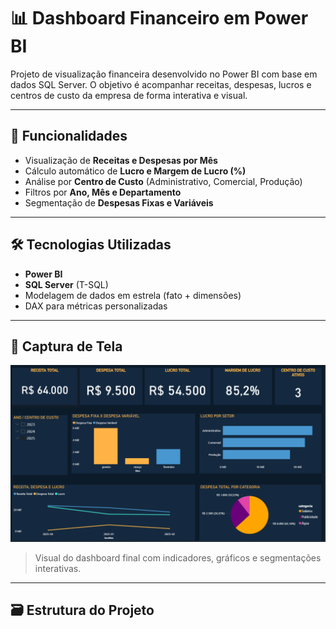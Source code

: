 # 📊 Dashboard Financeiro em Power BI

Projeto de visualização financeira desenvolvido no Power BI com base em dados SQL Server. O objetivo é acompanhar receitas, despesas, lucros e centros de custo da empresa de forma interativa e visual.

---

## 🧩 Funcionalidades

- Visualização de **Receitas e Despesas por Mês**
- Cálculo automático de **Lucro e Margem de Lucro (%)**
- Análise por **Centro de Custo** (Administrativo, Comercial, Produção)
- Filtros por **Ano, Mês e Departamento**
- Segmentação de **Despesas Fixas e Variáveis**

---

## 🛠 Tecnologias Utilizadas

- **Power BI**
- **SQL Server** (T-SQL)
- Modelagem de dados em estrela (fato + dimensões)
- DAX para métricas personalizadas

---

## 📸 Captura de Tela

![Dashboard Financeiro](./imagens/FinanceiroEmpresarial.png)

> Visual do dashboard final com indicadores, gráficos e segmentações interativas.

---

## 🗃 Estrutura do Projeto

